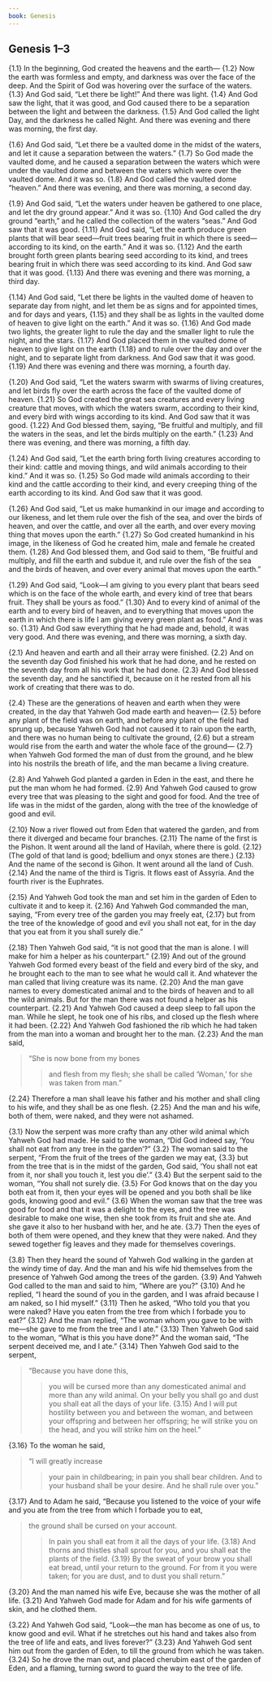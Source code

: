 ```yaml
---
book: Genesis
---
```


## Genesis 1–3
{1.1} In the beginning, God created the heavens and the earth— {1.2} Now the earth was formless and empty, and darkness was over the face of the deep. And the Spirit of God was hovering over the surface of the waters. {1.3} And God said, “Let there be light!” And there was light. {1.4} And God saw the light, that it was good, and God caused there to be a separation between the light and between the darkness. {1.5} And God called the light Day, and the darkness he called Night. And there was evening and there was morning, the first day.

{1.6} And God said, “Let there be a vaulted dome in the midst of the waters, and let it cause a separation between the waters.” {1.7} So God made the vaulted dome, and he caused a separation between the waters which were under the vaulted dome and between the waters which were over the vaulted dome. And it was so. {1.8} And God called the vaulted dome “heaven.” And there was evening, and there was morning, a second day.

{1.9} And God said, “Let the waters under heaven be gathered to one place, and let the dry ground appear.” And it was so. {1.10} And God called the dry ground “earth,” and he called the collection of the waters “seas.” And God saw that it was good. {1.11} And God said, “Let the earth produce green plants that will bear seed—fruit trees bearing fruit in which there is seed—according to its kind, on the earth.” And it was so. {1.12} And the earth brought forth green plants bearing seed according to its kind, and trees bearing fruit in which there was seed according to its kind. And God saw that it was good. {1.13} And there was evening and there was morning, a third day.

{1.14} And God said, “Let there be lights in the vaulted dome of heaven to separate day from night, and let them be as signs and for appointed times, and for days and years, {1.15} and they shall be as lights in the vaulted dome of heaven to give light on the earth.” And it was so. {1.16} And God made two lights, the greater light to rule the day and the smaller light to rule the night, and the stars. {1.17} And God placed them in the vaulted dome of heaven to give light on the earth {1.18} and to rule over the day and over the night, and to separate light from darkness. And God saw that it was good. {1.19} And there was evening and there was morning, a fourth day.

{1.20} And God said, “Let the waters swarm with swarms of living creatures, and let birds fly over the earth across the face of the vaulted dome of heaven. {1.21} So God created the great sea creatures and every living creature that moves, with which the waters swarm, according to their kind, and every bird with wings according to its kind. And God saw that it was good. {1.22} And God blessed them, saying, “Be fruitful and multiply, and fill the waters in the seas, and let the birds multiply on the earth.” {1.23} And there was evening, and there was morning, a fifth day.

{1.24} And God said, “Let the earth bring forth living creatures according to their kind: cattle and moving things, and wild animals according to their kind.” And it was so. {1.25} So God made wild animals according to their kind and the cattle according to their kind, and every creeping thing of the earth according to its kind. And God saw that it was good.

{1.26} And God said, “Let us make humankind in our image and according to our likeness, and let them rule over the fish of the sea, and over the birds of heaven, and over the cattle, and over all the earth, and over every moving thing that moves upon the earth.” {1.27} So God created humankind in his image, in the likeness of God he created him, male and female he created them. {1.28} And God blessed them, and God said to them, “Be fruitful and multiply, and fill the earth and subdue it, and rule over the fish of the sea and the birds of heaven, and over every animal that moves upon the earth.”

{1.29} And God said, “Look—I am giving to you every plant that bears seed which is on the face of the whole earth, and every kind of tree that bears fruit. They shall be yours as food.” {1.30} And to every kind of animal of the earth and to every bird of heaven, and to everything that moves upon the earth in which there is life I am giving every green plant as food.” And it was so. {1.31} And God saw everything that he had made and, behold, it was very good. And there was evening, and there was morning, a sixth day.

{2.1} And heaven and earth and all their array were finished. {2.2} And on the seventh day God finished his work that he had done, and he rested on the seventh day from all his work that he had done. {2.3} And God blessed the seventh day, and he sanctified it, because on it he rested from all his work of creating that there was to do.

{2.4} These are the generations of heaven and earth when they were created, in the day that Yahweh God made earth and heaven— {2.5} before any plant of the field was on earth, and before any plant of the field had sprung up, because Yahweh God had not caused it to rain upon the earth, and there was no human being to cultivate the ground, {2.6} but a stream would rise from the earth and water the whole face of the ground— {2.7} when Yahweh God formed the man of dust from the ground, and he blew into his nostrils the breath of life, and the man became a living creature.

{2.8} And Yahweh God planted a garden in Eden in the east, and there he put the man whom he had formed. {2.9} And Yahweh God caused to grow every tree that was pleasing to the sight and good for food. And the tree of life was in the midst of the garden, along with the tree of the knowledge of good and evil.

{2.10} Now a river flowed out from Eden that watered the garden, and from there it diverged and became four branches. {2.11} The name of the first is the Pishon. It went around all the land of Havilah, where there is gold. {2.12} (The gold of that land is good; bdellium and onyx stones are there.) {2.13} And the name of the second is Gihon. It went around all the land of Cush. {2.14} And the name of the third is Tigris. It flows east of Assyria. And the fourth river is the Euphrates.

{2.15} And Yahweh God took the man and set him in the garden of Eden to cultivate it and to keep it. {2.16} And Yahweh God commanded the man, saying, “From every tree of the garden you may freely eat, {2.17} but from the tree of the knowledge of good and evil you shall not eat, for in the day that you eat from it you shall surely die.”

{2.18} Then Yahweh God said, “it is not good that the man is alone. I will make for him a helper as his counterpart.” {2.19} And out of the ground Yahweh God formed every beast of the field and every bird of the sky, and he brought each to the man to see what he would call it. And whatever the man called that living creature was its name. {2.20} And the man gave names to every domesticated animal and to the birds of heaven and to all the wild animals. But for the man there was not found a helper as his counterpart. {2.21} And Yahweh God caused a deep sleep to fall upon the man. While he slept, he took one of his ribs, and closed up the flesh where it had been. {2.22} And Yahweh God fashioned the rib which he had taken from the man into a woman and brought her to the man. {2.23} And the man said,

> “She is now bone from my bones
>> and flesh from my flesh;
> she shall be called ‘Woman,’
>> for she was taken from man.”

{2.24} Therefore a man shall leave his father and his mother and shall cling to his wife, and they shall be as one flesh. {2.25} And the man and his wife, both of them, were naked, and they were not ashamed.

{3.1} Now the serpent was more crafty than any other wild animal which Yahweh God had made. He said to the woman, “Did God indeed say, ‘You shall not eat from any tree in the garden’?” {3.2} The woman said to the serpent, “From the fruit of the trees of the garden we may eat, {3.3} but from the tree that is in the midst of the garden, God said, ‘You shall not eat from it, nor shall you touch it, lest you die’.” {3.4} But the serpent said to the woman, “You shall not surely die. {3.5} For God knows that on the day you both eat from it, then your eyes will be opened and you both shall be like gods, knowing good and evil.” {3.6} When the woman saw that the tree was good for food and that it was a delight to the eyes, and the tree was desirable to make one wise, then she took from its fruit and she ate. And she gave it also to her husband with her, and he ate. {3.7} Then the eyes of both of them were opened, and they knew that they were naked. And they sewed together fig leaves and they made for themselves coverings.

{3.8} Then they heard the sound of Yahweh God walking in the garden at the windy time of day. And the man and his wife hid themselves from the presence of Yahweh God among the trees of the garden. {3.9} And Yahweh God called to the man and said to him, “Where are you?” {3.10} And he replied, “I heard the sound of you in the garden, and I was afraid because I am naked, so I hid myself.” {3.11} Then he asked, “Who told you that you were naked? Have you eaten from the tree from which I forbade you to eat?” {3.12} And the man replied, “The woman whom you gave to be with me—she gave to me from the tree and I ate.” {3.13} Then Yahweh God said to the woman, “What is this you have done?” And the woman said, “The serpent deceived me, and I ate.” {3.14} Then Yahweh God said to the serpent,

> “Because you have done this,
>> you will be cursed
>> more than any domesticated animal
>> and more than any wild animal.
> On your belly you shall go
>> and dust you shall eat
>> all the days of your life.
> {3.15} And I will put hostility
>> between you and between the woman,
>> and between your offspring and between her offspring;
>> he will strike you on the head,
>> and you will strike him on the heel.”

{3.16} To the woman he said,

> “I will greatly increase
>> your pain in childbearing;
>> in pain you shall bear children.
> And to your husband shall be your desire.
> And he shall rule over you.”

{3.17} And to Adam he said, “Because you listened to the voice of your wife and you ate from the tree from which I forbade you to eat,

> the ground shall be cursed on your account.
>> In pain you shall eat from it
>> all the days of your life.
> {3.18} And thorns and thistles shall sprout for you,
>> and you shall eat the plants of the field.
> {3.19} By the sweat of your brow
>> you shall eat bread,
>> until your return to the ground.
> For from it you were taken;
>> for you are dust,
>> and to dust you shall return.”

{3.20} And the man named his wife Eve, because she was the mother of all life. {3.21} And Yahweh God made for Adam and for his wife garments of skin, and he clothed them.

{3.22} And Yahweh God said, “Look—the man has become as one of us, to know good and evil. What if he stretches out his hand and takes also from the tree of life and eats, and lives forever?” {3.23} And Yahweh God sent him out from the garden of Eden, to till the ground from which he was taken. {3.24} So he drove the man out, and placed cherubim east of the garden of Eden, and a flaming, turning sword to guard the way to the tree of life.